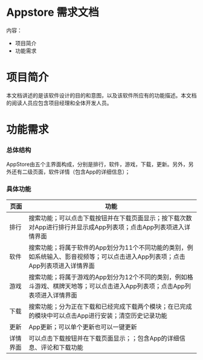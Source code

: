 # Appstore 需求文档

内容：
- 项目简介
- 功能需求

# 项目简介

  本文档讲述的是该软件设计的目的和意图，以及该软件所应有的功能描述。本文档的阅读人员应包含项目经理和全体开发人员。
  
# 功能需求
### 总体结构

AppStore由五个主界面构成，分别是排行，软件，游戏，下载，更新。另外，另外还有二级页面，软件详情（包含App的详细信息）；
 
### 具体功能

|页面|功能|
|---|---|
| 排行|搜索功能；可以点击下载按钮并在下载页面显示；按下载次数对App进行排行并显示成App列表项；点击App列表项进入详情界面|
| 软件|搜索功能；将属于软件的App划分为11个不同功能的类别，例如系统输入、影音视频等；可以点击进入App列表项；点击App列表项进入详情界面|
| 游戏|搜索功能；将属于游戏的App划分为12个不同的类别，例如格斗游戏、棋牌天地等；可以点击进入App列表项；点击App列表项进入详情界面|
| 下载|搜索功能；分为正在下载和已经完成下载两个模块；在已完成的模块中可以点击App进行安装；清空历史记录功能|
| 更新|App更新；可以单个更新也可以一键更新|
| 详情界面|可以点击下载按钮并在下载页面显示；；包含App的详细信息、评论和下载功能|
